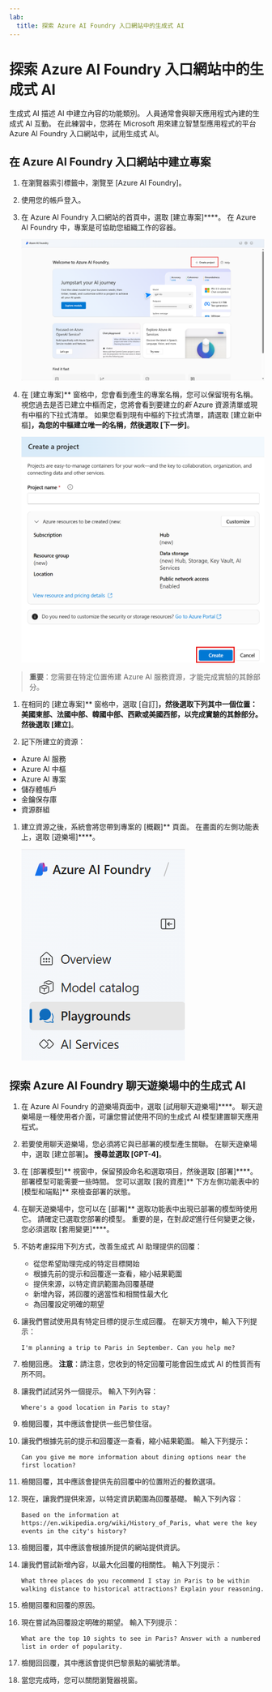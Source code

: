 ```yaml
---
lab:
  title: 探索 Azure AI Foundry 入口網站中的生成式 AI
---
```


# 探索 Azure AI Foundry 入口網站中的生成式 AI

生成式 AI 描述 AI 中建立內容的功能類別。 人員通常會與聊天應用程式內建的生成式 AI 互動。 在此練習中，您將在 Microsoft 用來建立智慧型應用程式的平台 Azure AI Foundry 入口網站中，試用生成式 AI。 

## 在 Azure AI Foundry 入口網站中建立專案

1. 在瀏覽器索引標籤中，瀏覽至 [Azure AI Foundry][](https://ai.azure.com?azure-portal=true)。

1. 使用您的帳戶登入。 

1. 在 Azure AI Foundry 入口網站的首頁中，選取 [建立專案]****。 在 Azure AI Foundry 中，專案是可協助您組織工作的容器。  

    ![Azure AI Foundry 首頁的螢幕擷取畫面，其中已選取 [建立專案]。](./media/azure-ai-foundry-home-page.png)

1. 在 [建立專案]** 窗格中，您會看到產生的專案名稱，您可以保留現有名稱。 視您過去是否已建立中樞而定，您將會看到要建立的*新* Azure 資源清單或現有中樞的下拉式清單。 如果您看到現有中樞的下拉式清單，請選取 [建立新中樞]**，為您的中樞建立唯一的名稱，然後選取 [下一步]**。  
 
    ![[建立專案] 窗格的螢幕擷取畫面，其中包含中樞和專案的自動產生名稱。](./media/azure-ai-foundry-create-project.png)

> **重要**：您需要在特定位置佈建 Azure AI 服務資源，才能完成實驗的其餘部分。

1. 在相同的 [建立專案]** 窗格中，選取 [自訂]****，然後選取下列其中一個**位置**：美國東部、法國中部、韓國中部、西歐或美國西部，以完成實驗的其餘部分。 然後選取 [建立]****。 

1. 記下所建立的資源： 
- Azure AI 服務
- Azure AI 中樞
- Azure AI 專案
- 儲存體帳戶
- 金鑰保存庫
- 資源群組  
 
1. 建立資源之後，系統會將您帶到專案的 [概觀]** 頁面。 在畫面的左側功能表上，選取 [遊樂場]****。
 
    ![專案畫面上左側功能表的螢幕擷取畫面，其中已選取 [AI 服務]。](./media/azure-ai-foundry-playgrounds.png)  

## 探索 Azure AI Foundry 聊天遊樂場中的生成式 AI

1. 在 Azure AI Foundry 的遊樂場頁面中，選取 [試用聊天遊樂場]****。 聊天遊樂場是一種使用者介面，可讓您嘗試使用不同的生成式 AI 模型建置聊天應用程式。  

1. 若要使用聊天遊樂場，您必須將它與已部署的模型產生關聯。 在聊天遊樂場中，選取 [建立部署]****。 搜尋並選取 [GPT-4]****。 

1. 在 [部署模型]** 視窗中，保留預設命名和選取項目，然後選取 [部署]****。 部署模型可能需要一些時間。 您可以選取 [我的資產]** 下方左側功能表中的 [模型和端點]** 來檢查部署的狀態。
1. 在聊天遊樂場中，您可以在 [部署]** 選取功能表中出現已部署的模型時使用它。 請確定已選取您部署的模型。 重要的是，在對*設定*進行任何變更之後，您必須選取 [套用變更]****。 

1. 不妨考慮採用下列方式，改善生成式 AI 助理提供的回覆：
    - 從您希望助理完成的特定目標開始
    - 根據先前的提示和回覆逐一查看，縮小結果範圍
    - 提供來源，以特定資訊範圍為回覆基礎
    - 新增內容，將回覆的適當性和相關性最大化
    - 為回覆設定明確的期望

1. 讓我們嘗試使用具有特定目標的提示生成回覆。 在聊天方塊中，輸入下列提示：

    ```prompt
    I'm planning a trip to Paris in September. Can you help me?
    ```

1. 檢閱回應。 **注意**：請注意，您收到的特定回覆可能會因生成式 AI 的性質而有所不同。
 
1. 讓我們試試另外一個提示。 輸入下列內容：

    ```prompt
    Where's a good location in Paris to stay? 
    ```

1. 檢閱回覆，其中應該會提供一些巴黎住宿。

1. 讓我們根據先前的提示和回覆逐一查看，縮小結果範圍。 輸入下列提示：
    
    ```prompt
    Can you give me more information about dining options near the first location?
    ``` 

1. 檢閱回覆，其中應該會提供先前回覆中的位置附近的餐飲選項。 

1. 現在，讓我們提供來源，以特定資訊範圍為回覆基礎。 輸入下列內容： 
    
    ```prompt
    Based on the information at https://en.wikipedia.org/wiki/History_of_Paris, what were the key events in the city's history?
    ```

1. 檢閱回覆，其中應該會根據所提供的網站提供資訊。 

1. 讓我們嘗試新增內容，以最大化回覆的相關性。 輸入下列提示： 

    ```prompt
    What three places do you recommend I stay in Paris to be within walking distance to historical attractions? Explain your reasoning.
    ```

1. 檢閱回覆和回覆的原因。  

1. 現在嘗試為回覆設定明確的期望。 輸入下列提示：
    
    ```prompt
    What are the top 10 sights to see in Paris? Answer with a numbered list in order of popularity.
    ```

1. 檢閱回回覆，其中應該會提供巴黎景點的編號清單。

1. 當您完成時，您可以關閉瀏覽器視窗。